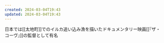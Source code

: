 ```yaml
---
created: 2024-03-04T19:43
updated: 2024-03-04T19:43
---
```

日本では[[太地町]]でのイルカ追い込み漁を描いたドキュメンタリー映画[[『ザ・コーヴ』]]の監督として有名